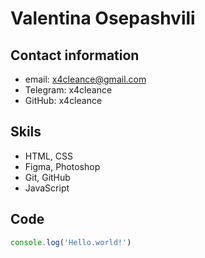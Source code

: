# Valentina Osepashvili

## Contact information

- email: <x4cleance@gmail.com>
- Telegram: x4cleance
- GitHub: x4cleance

## Skils

- HTML, CSS
- Figma, Photoshop
- Git, GitHub
- JavaScript

## Code
```javascript
console.log('Hello.world!')
```